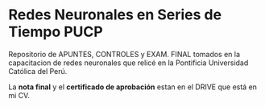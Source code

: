 # Redes Neuronales en Series de Tiempo PUCP

Repositorio de APUNTES, CONTROLES y EXAM. FINAL tomados en la capacitacion de redes neuronales que relicé en la
Pontificia Universidad Católica del Perú.

La **nota final** y el **certificado de aprobación**  estan en el DRIVE que está en mi CV.
